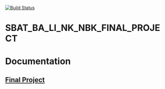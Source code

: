 [![Build Status](https://travis-ci.com/alhas/SBAT_BA_LI_NK_NBK_FINAL.svg?token=pe4gsPt5KoBSP2e6XYwo&branch=main)](https://travis-ci.com/alhas/SBAT_BA_LI_NK_NBK_FINAL)
# SBAT_BA_LI_NK_NBK_FINAL_PROJECT



# Documentation
## [Final Project](FinalProject.pdf)

